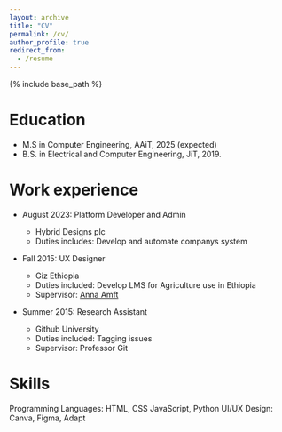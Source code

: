 ```yaml
---
layout: archive
title: "CV"
permalink: /cv/
author_profile: true
redirect_from:
  - /resume
---
```


{% include base_path %}

Education
======
* M.S in Computer Engineering, AAiT, 2025 (expected)
* B.S. in Electrical and Computer Engineering, JiT, 2019.

Work experience
======
* August 2023: Platform Developer and Admin
  * Hybrid Designs plc
  * Duties includes: Develop and automate companys system

* Fall 2015: UX Designer
  * Giz Ethiopia
  * Duties included: Develop LMS for Agriculture use in Ethiopia 
  * Supervisor: [Anna Amft](AnnaAmft@googlemail.com) 

* Summer 2015: Research Assistant
  * Github University
  * Duties included: Tagging issues
  * Supervisor: Professor Git
  
Skills
======
Programming Languages: HTML, CSS JavaScript, Python
UI/UX Design: Canva, Figma, Adapt

